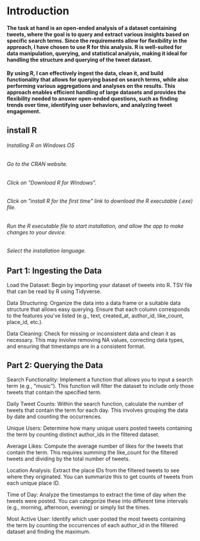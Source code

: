 # **Introduction**

#### The task at hand is an open-ended analysis of a dataset containing tweets, where the goal is to query and extract various insights based on specific search terms. Since the requirements allow for flexibility in the approach, I have chosen to use R for this analysis. R is well-suited for data manipulation, querying, and statistical analysis, making it ideal for handling the structure and querying of the tweet dataset.
#### By using R, I can effectively ingest the data, clean it, and build functionality that allows for querying based on search terms, while also performing various aggregations and analyses on the results. This approach enables efficient handling of large datasets and provides the flexibility needed to answer open-ended questions, such as finding trends over time, identifying user behaviors, and analyzing tweet engagement.

## install R
###### Installing R on Windows OS
###### Go to the CRAN website.
###### Click on "Download R for Windows".
###### Click on "install R for the first time" link to download the R executable (.exe) file.
###### Run the R executable file to start installation, and allow the app to make changes to your device.
###### Select the installation language.

## Part 1: Ingesting the Data
Load the Dataset: Begin by importing your dataset of tweets into R. TSV file that can be read by R using Tidyverse.

Data Structuring: Organize the data into a data frame or a suitable data structure that allows easy querying. Ensure that each column corresponds to the features you've listed (e.g., text, created_at, author_id, like_count, place_id, etc.).

Data Cleaning: Check for missing or inconsistent data and clean it as necessary. This may involve removing NA values, correcting data types, and ensuring that timestamps are in a consistent format.

## Part 2: Querying the Data
Search Functionality: Implement a function that allows you to input a search term (e.g., "music"). This function will filter the dataset to include only those tweets that contain the specified term.

Daily Tweet Counts: Within the search function, calculate the number of tweets that contain the term for each day. This involves grouping the data by date and counting the occurrences.

Unique Users: Determine how many unique users posted tweets containing the term by counting distinct author_ids in the filtered dataset.

Average Likes: Compute the average number of likes for the tweets that contain the term. This requires summing the like_count for the filtered tweets and dividing by the total number of tweets.

Location Analysis: Extract the place IDs from the filtered tweets to see where they originated. You can summarize this to get counts of tweets from each unique place ID.

Time of Day: Analyze the timestamps to extract the time of day when the tweets were posted. You can categorize these into different time intervals (e.g., morning, afternoon, evening) or simply list the times.

Most Active User: Identify which user posted the most tweets containing the term by counting the occurrences of each author_id in the filtered dataset and finding the maximum.
